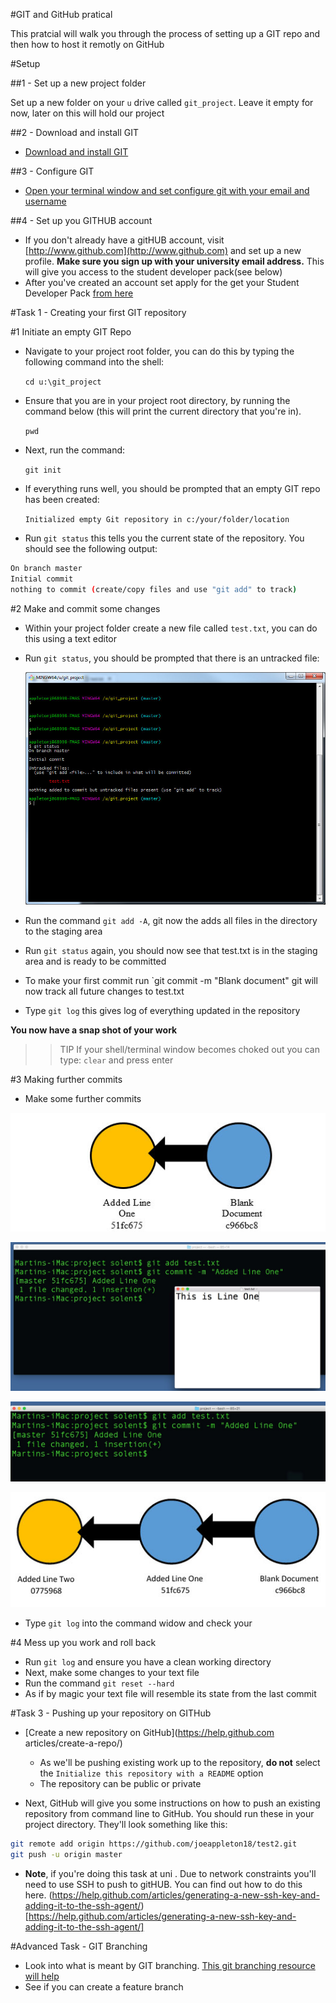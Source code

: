 #GIT and GitHub pratical 

This pratcial will walk you through the process of setting up a GIT repo and then how to host it remotly on GitHub

#Setup 


##1 - Set up a new project folder

Set up a new folder on your `u` drive called `git_project`. Leave it empty for now, later on this will hold our project

##2 - Download and install GIT 

- [Download and install GIT](README.md#how-to-install-Git)
 
##3 - Configure GIT 

- [Open your terminal window and set configure git with your email and username](https://github.com/joeappleton18/solentgit/blob/master/README.md#initial-configuration)


##4 - Set up you GITHUB account 

- If you don't already have a gitHUB account, visit [http://www.github.com](http://www.github.com) and set up a new profile. **Make sure you sign up with your university email address.** This will give you access to the student developer pack(see below)
- After you've created an account set apply for the get your Student Developer Pack [from here](https://education.github.com/pack)
 


#Task 1 - Creating your first GIT repository


#1 Initiate an empty GIT Repo

- Navigate to your project root folder, you can do this by typing the following command into the shell: 
 
	`cd u:\git_project`


- Ensure that you are in your project root directory, by running the command below (this will print the current directory that you're in). 
	
	`pwd`
    

- Next, run the command:

	`git init`

- If everything runs well, you should be prompted that an empty GIT repo has been created:

	 `Initialized empty Git repository in c:/your/folder/location`

- Run `git status` this tells you the current state of the repository. You should see the following output:

```bash
On branch master  
Initial commit 
nothing to commit (create/copy files and use "git add" to track) 
``` 
	 
	
#2 Make and commit some changes

- Within your project folder create a new file called `test.txt`, you can do this using a text editor

- Run `git status`, you should be prompted that there is an untracked file:
	
  ![](assets/bash_output.jpg) 

- Run the command `git add -A`, git now the adds all files in the directory to the staging area

- Run `git status` again, you should now see that test.txt is in the staging area and is ready to be committed

- To make your first commit run `git commit -m "Blank document" git will now track all future changes to test.txt

- Type `git log` this gives log of everything updated in the repository 	

**You now have a snap shot of your work**


>> TIP If your shell/terminal window becomes choked out you can type: `clear` and press enter
 


#3 Making further commits 

- Make some further commits

![](assets/commit1.jpg)

![](assets/commit2.jpg)

![](assets/log_output_2.jpg)

![](assets/multiple_commits.jpg)

- Type `git log` into the command widow and check your 


#4 Mess up you work and roll back

- Run `git log` and ensure you have  a clean working directory 
- Next, make some changes to your text file 
- Run the command `git reset --hard`
- As if by magic your text file will resemble its state from the last commit


#Task 3 - Pushing up your repository on GITHub


- [Create a new repository on GitHub](https://help.github.com articles/create-a-repo/)
	- As we'll be pushing existing work up to the repository, **do not** select the `Initialize this repository with a README` option
	- The repository can be public or private 

- Next, GitHub will give you some instructions on how to push an existing repository from command line to GitHub.  You should run these in your project directory. They'll look something like this:

```bash
git remote add origin https://github.com/joeappleton18/test2.git
git push -u origin master
```

- **Note**, if you're doing this task at uni . Due to network constraints you'll need to use SSH to push to gitHUB. You can find out how to do this here. (https://help.github.com/articles/generating-a-new-ssh-key-and-adding-it-to-the-ssh-agent/)[https://help.github.com/articles/generating-a-new-ssh-key-and-adding-it-to-the-ssh-agent/]


#Advanced Task - GIT Branching

- Look into what is meant by GIT branching. [This git branching resource will help](https://git-scm.com/book/en/v2/Git-Branching-Basic-Branching-and-Merging)
- See if you can create a feature branch


